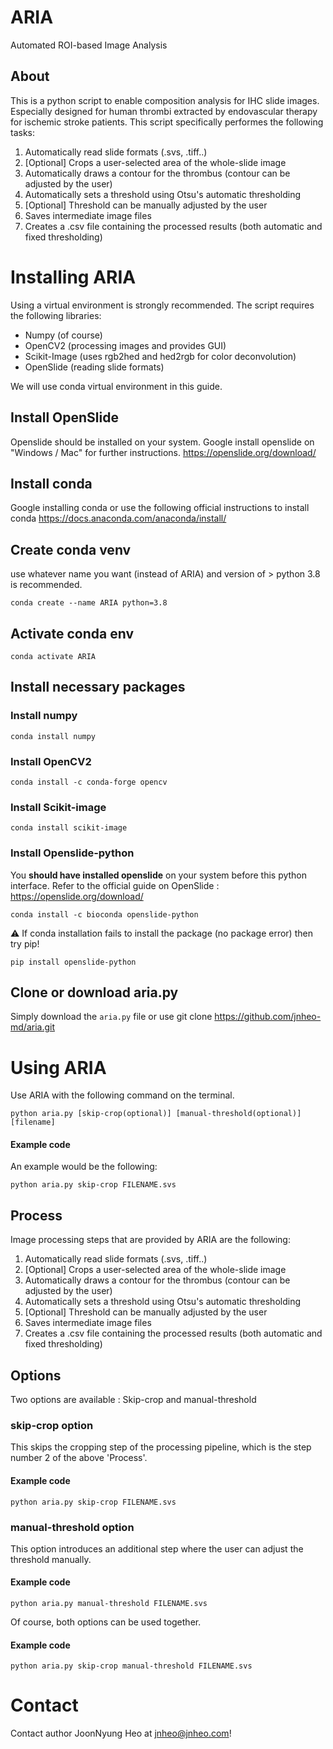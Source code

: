 # ARIA
Automated ROI-based Image Analysis

## About
This is a python script to enable composition analysis for IHC slide images. Especially designed for human thrombi extracted by endovascular therapy for ischemic stroke patients. This script specifically performes the following tasks:

1. Automatically read slide formats (.svs, .tiff..)
2. [Optional] Crops a user-selected area of the whole-slide image
3. Automatically draws a contour for the thrombus (contour can be adjusted by the user)
4. Automatically sets a threshold using Otsu's automatic thresholding
5. [Optional] Threshold can be manually adjusted by the user
6. Saves intermediate image files
7. Creates a .csv file containing the processed results (both automatic and fixed thresholding)

# Installing ARIA
Using a virtual environment is strongly recommended. The script requires the following libraries:

* Numpy (of course)
* OpenCV2 (processing images and provides GUI)
* Scikit-Image (uses rgb2hed and hed2rgb for color deconvolution) 
* OpenSlide (reading slide formats)

We will use conda virtual environment in this guide.

## Install OpenSlide
Openslide should be installed on your system. Google install openslide on "Windows / Mac" for further instructions.
https://openslide.org/download/

## Install conda
Google installing conda or use the following official instructions to install conda
https://docs.anaconda.com/anaconda/install/

## Create conda venv
use whatever name you want (instead of ARIA) and version of > python 3.8 is recommended.
```
conda create --name ARIA python=3.8
```

## Activate conda env
```
conda activate ARIA
```

## Install necessary packages
### Install numpy
```
conda install numpy
```

### Install OpenCV2
```
conda install -c conda-forge opencv
```

### Install Scikit-image
```
conda install scikit-image
```

### Install Openslide-python
You **should have installed openslide** on your system before this python interface.
Refer to the official guide on OpenSlide : https://openslide.org/download/

```
conda install -c bioconda openslide-python
```
⚠️ If conda installation fails to install the package (no package error) then try pip!
```
pip install openslide-python
```


## Clone or download aria.py
Simply download the `aria.py` file or use git clone https://github.com/jnheo-md/aria.git


# Using ARIA
Use ARIA with the following command on the terminal.

```
python aria.py [skip-crop(optional)] [manual-threshold(optional)] [filename]
```

#### Example code
An example would be the following:
```
python aria.py skip-crop FILENAME.svs
```

## Process
Image processing steps that are provided by ARIA are the following:

1. Automatically read slide formats (.svs, .tiff..)
2. [Optional] Crops a user-selected area of the whole-slide image
3. Automatically draws a contour for the thrombus (contour can be adjusted by the user)
4. Automatically sets a threshold using Otsu's automatic thresholding
5. [Optional] Threshold can be manually adjusted by the user
6. Saves intermediate image files
7. Creates a .csv file containing the processed results (both automatic and fixed thresholding)

## Options
Two options are available : Skip-crop and manual-threshold

### skip-crop option
This skips the cropping step of the processing pipeline, which is the step number 2 of the above 'Process'.

#### Example code
```
python aria.py skip-crop FILENAME.svs
```

### manual-threshold option
This option introduces an additional step where the user can adjust the threshold manually.

#### Example code
```
python aria.py manual-threshold FILENAME.svs
```

Of course, both options can be used together.

#### Example code
```
python aria.py skip-crop manual-threshold FILENAME.svs
```


# Contact
Contact author JoonNyung Heo at jnheo@jnheo.com!
